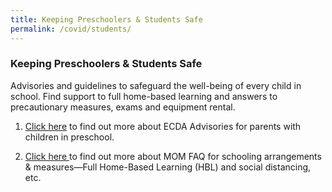 ```yaml
---
title: Keeping Preschoolers & Students Safe
permalink: /covid/students/
---
```


### **Keeping Preschoolers & Students Safe**

Advisories and guidelines to safeguard the well-being of every child in school. Find support to full home-based learning and answers to precautionary measures, exams and equipment rental.

1. <a href='https://www.ecda.gov.sg/PressReleases/Pages/Updates-to-parents-on-COVID-19.aspx'>Click here<a/> to find out more about ECDA Advisories for parents with children in preschool.

2. <a href='https://www.moe.gov.sg/faqs-covid-19-infection#q5tce'>Click here </a> to find out more about MOM FAQ for schooling arrangements & measures—Full Home-Based Learning (HBL) and social distancing, etc.

